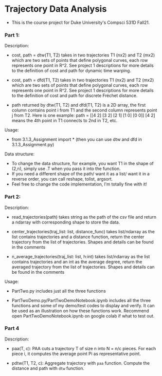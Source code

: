 # Trajectory Data Analysis
- This is the course project for Duke University's Compsci 531D Fall21.

### Part 1:

Description:
- cost, path = dtw(T1, T2) takes in two trajectories T1 (nx2) and T2 (mx2) which are two sets of points that define polygonal curves,
  each row represents one point in R^2. See project 1 descriptions for more details to the definition of cost and path for dynamic time warping.

- cost, path = dfd(T1, T2) takes in two trajectories T1 (nx2) and T2 (mx2) which are two sets of points that define polygonal curves,
  each row represents one point in R^2. See project 1 descriptions for more details to the definition of cost and path for discrete Fréchet distance.

- path returned by dtw(T1, T2) and dfd(T1, T2) is a 2D array, the first column contains point i from T1 and the second column represents point j
  from T2. Here is one example:
  path = [[4 2]
          [3 2]
          [2 1]
          [1 0]
          [0 0]]
  [4 2] means the 4th point in T1 connects to 2nd in T2, etc.

Usage:
- from 3.1.3_Assignment import * (then you can use dtw and dfd in 3.1.3_Assignment.py)

Data structure:
- To change the data structure, for example, you want T1 in the shape of (2,n), simply use .T when you pass it into the function.
- If you need a different shape of the path/ want it as a list/ want it in a reverse order, you can call reshape, tolist, argsort.
- Feel free to change the code implementation, I'm totally fine with it!

### Part 2:

Description:
- read_trajectories(path) takes string as the path of the csv file and return a ndarray with corresponding shape to store the data.

- center_trajectories(traj_list: list, distance_func) takes list/ndarray as the list contains trajectories and a distance function, return the center trajectory from the list     of trajectories. Shapes and details can be found in the comments

- n_average_trajectories(traj_list: list, h:int) takes list/ndarray as the list contains trajectories and an int as the average degree, return the averaged trajectory from the   list of trajectories. Shapes and details can be found in the comments

Usage:
- PartTwo.py includes just all the three functions

- PartTwoDemo.py/PartTwoDemoNotebook.ipynb includes all the three functions and some of my demo/test codes to display and verify. It can be used as an illustration on how these   functions work. Recommend open PartTwoDemoNotebook.ipynb on google colab if what to test out.


### Part 4

Description:
- paa(T, c): PAA cuts a trajectory T of size n into N = n/c pieces. For each piece i, it computes the average point Pi as representative point. 

- pdtw(T1, T2, c): Aggregate trajectory with ```paa``` function. Compute the distance and path with ```dtw``` function. 

